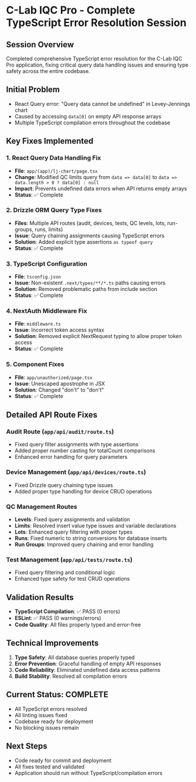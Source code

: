 # C-Lab IQC Pro - Complete TypeScript Error Resolution Session

## Session Overview
Completed comprehensive TypeScript error resolution for the C-Lab IQC Pro application, fixing critical query data handling issues and ensuring type safety across the entire codebase.

## Initial Problem
- React Query error: "Query data cannot be undefined" in Levey-Jennings chart
- Caused by accessing `data[0]` on empty API response arrays
- Multiple TypeScript compilation errors throughout the codebase

## Key Fixes Implemented

### 1. React Query Data Handling Fix
- **File**: `app/(app)/lj-chart/page.tsx`
- **Change**: Modified QC limits query from `data => data[0]` to `data => data.length > 0 ? data[0] : null`
- **Impact**: Prevents undefined data errors when API returns empty arrays
- **Status**: ✅ Complete

### 2. Drizzle ORM Query Type Fixes
- **Files**: Multiple API routes (audit, devices, tests, QC levels, lots, run-groups, runs, limits)
- **Issue**: Query chaining assignments causing TypeScript errors
- **Solution**: Added explicit type assertions `as typeof query`
- **Status**: ✅ Complete

### 3. TypeScript Configuration
- **File**: `tsconfig.json`
- **Issue**: Non-existent `.next/types/**/*.ts` paths causing errors
- **Solution**: Removed problematic paths from include section
- **Status**: ✅ Complete

### 4. NextAuth Middleware Fix
- **File**: `middleware.ts`
- **Issue**: Incorrect token access syntax
- **Solution**: Removed explicit NextRequest typing to allow proper token access
- **Status**: ✅ Complete

### 5. Component Fixes
- **File**: `app/unauthorized/page.tsx`
- **Issue**: Unescaped apostrophe in JSX
- **Solution**: Changed "don't" to "don&apos;t"
- **Status**: ✅ Complete

## Detailed API Route Fixes

### Audit Route (`app/api/audit/route.ts`)
- Fixed query filter assignments with type assertions
- Added proper number casting for totalCount comparisons
- Enhanced error handling for query parameters

### Device Management (`app/api/devices/route.ts`)
- Fixed Drizzle query chaining type issues
- Added proper type handling for device CRUD operations

### QC Management Routes
- **Levels**: Fixed query assignments and validation
- **Limits**: Resolved insert value type issues and variable declarations
- **Lots**: Enhanced query filtering with proper types
- **Runs**: Fixed numeric to string conversions for database inserts
- **Run Groups**: Improved query chaining and error handling

### Test Management (`app/api/tests/route.ts`)
- Fixed query filtering and conditional logic
- Enhanced type safety for test CRUD operations

## Validation Results
- **TypeScript Compilation**: ✅ PASS (0 errors)
- **ESLint**: ✅ PASS (0 warnings/errors)
- **Code Quality**: All files properly typed and error-free

## Technical Improvements
1. **Type Safety**: All database queries properly typed
2. **Error Prevention**: Graceful handling of empty API responses
3. **Code Reliability**: Eliminated undefined data access patterns
4. **Build Stability**: Resolved all compilation errors

## Current Status: COMPLETE
- All TypeScript errors resolved
- All linting issues fixed
- Codebase ready for deployment
- No blocking issues remain

## Next Steps
- Code ready for commit and deployment
- All fixes tested and validated
- Application should run without TypeScript/compilation errors